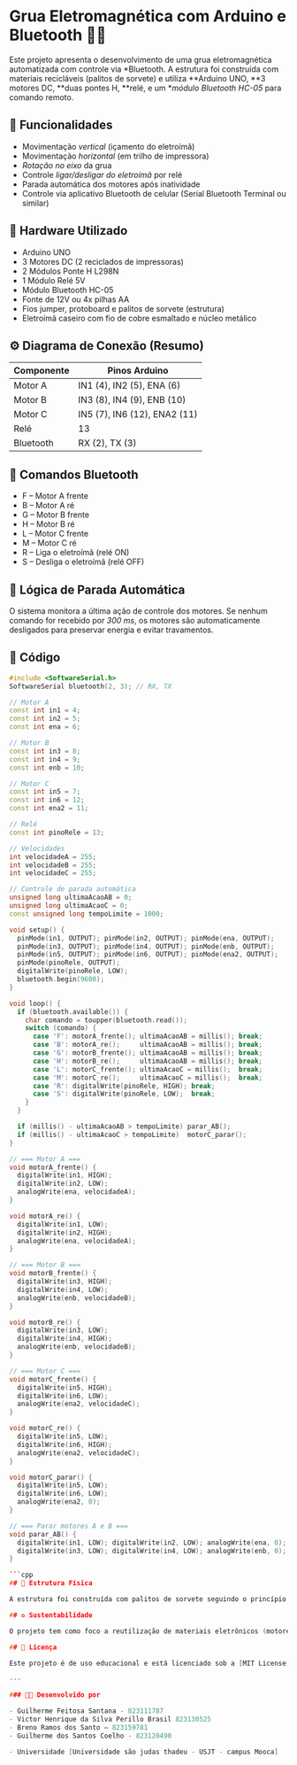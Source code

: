 # Grua Eletromagnética com Arduino e Bluetooth 🔧🧲

Este projeto apresenta o desenvolvimento de uma grua eletromagnética automatizada com controle via *Bluetooth. A estrutura foi construída com materiais recicláveis (palitos de sorvete) e utiliza **Arduino UNO, **3 motores DC, **duas pontes H, **relé, e um **módulo Bluetooth HC-05* para comando remoto.

## 📌 Funcionalidades

- Movimentação *vertical* (içamento do eletroímã)
- Movimentação *horizontal* (em trilho de impressora)
- *Rotação no eixo* da grua
- Controle *ligar/desligar do eletroímã* por relé
- Parada automática dos motores após inatividade
- Controle via aplicativo Bluetooth de celular (Serial Bluetooth Terminal ou similar)

## 🔌 Hardware Utilizado

- Arduino UNO
- 3 Motores DC (2 reciclados de impressoras)
- 2 Módulos Ponte H L298N
- 1 Módulo Relé 5V
- Módulo Bluetooth HC-05
- Fonte de 12V ou 4x pilhas AA
- Fios jumper, protoboard e palitos de sorvete (estrutura)
- Eletroímã caseiro com fio de cobre esmaltado e núcleo metálico

## ⚙️ Diagrama de Conexão (Resumo)

| Componente | Pinos Arduino |
|------------|----------------|
| Motor A    | IN1 (4), IN2 (5), ENA (6) |
| Motor B    | IN3 (8), IN4 (9), ENB (10) |
| Motor C    | IN5 (7), IN6 (12), ENA2 (11) |
| Relé       | 13 |
| Bluetooth  | RX (2), TX (3) |

## 📱 Comandos Bluetooth

- F – Motor A frente  
- B – Motor A ré  
- G – Motor B frente  
- H – Motor B ré  
- L – Motor C frente  
- M – Motor C ré  
- R – Liga o eletroímã (relé ON)  
- S – Desliga o eletroímã (relé OFF)

## 🧠 Lógica de Parada Automática

O sistema monitora a última ação de controle dos motores. Se nenhum comando for recebido por *300 ms*, os motores são automaticamente desligados para preservar energia e evitar travamentos.

## 📂 Código

```cpp
#include <SoftwareSerial.h>
SoftwareSerial bluetooth(2, 3); // RX, TX

// Motor A
const int in1 = 4;
const int in2 = 5;
const int ena = 6;

// Motor B
const int in3 = 8;
const int in4 = 9;
const int enb = 10;

// Motor C
const int in5 = 7;
const int in6 = 12;
const int ena2 = 11;

// Relé
const int pinoRele = 13;

// Velocidades
int velocidadeA = 255;
int velocidadeB = 255;
int velocidadeC = 255;

// Controle de parada automática
unsigned long ultimaAcaoAB = 0;
unsigned long ultimaAcaoC = 0;
const unsigned long tempoLimite = 1000;

void setup() {
  pinMode(in1, OUTPUT); pinMode(in2, OUTPUT); pinMode(ena, OUTPUT);
  pinMode(in3, OUTPUT); pinMode(in4, OUTPUT); pinMode(enb, OUTPUT);
  pinMode(in5, OUTPUT); pinMode(in6, OUTPUT); pinMode(ena2, OUTPUT);
  pinMode(pinoRele, OUTPUT);
  digitalWrite(pinoRele, LOW);
  bluetooth.begin(9600);
}

void loop() {
  if (bluetooth.available()) {
    char comando = toupper(bluetooth.read());
    switch (comando) {
      case 'F': motorA_frente(); ultimaAcaoAB = millis(); break;
      case 'B': motorA_re();     ultimaAcaoAB = millis(); break;
      case 'G': motorB_frente(); ultimaAcaoAB = millis(); break;
      case 'H': motorB_re();     ultimaAcaoAB = millis(); break;
      case 'L': motorC_frente(); ultimaAcaoC = millis();  break;
      case 'M': motorC_re();     ultimaAcaoC = millis();  break;
      case 'R': digitalWrite(pinoRele, HIGH); break;
      case 'S': digitalWrite(pinoRele, LOW);  break;
    }
  }

  if (millis() - ultimaAcaoAB > tempoLimite) parar_AB();
  if (millis() - ultimaAcaoC > tempoLimite)  motorC_parar();
}

// === Motor A ===
void motorA_frente() {
  digitalWrite(in1, HIGH);
  digitalWrite(in2, LOW);
  analogWrite(ena, velocidadeA);
}

void motorA_re() {
  digitalWrite(in1, LOW);
  digitalWrite(in2, HIGH);
  analogWrite(ena, velocidadeA);
}

// === Motor B ===
void motorB_frente() {
  digitalWrite(in3, HIGH);
  digitalWrite(in4, LOW);
  analogWrite(enb, velocidadeB);
}

void motorB_re() {
  digitalWrite(in3, LOW);
  digitalWrite(in4, HIGH);
  analogWrite(enb, velocidadeB);
}

// === Motor C ===
void motorC_frente() {
  digitalWrite(in5, HIGH);
  digitalWrite(in6, LOW);
  analogWrite(ena2, velocidadeC);
}

void motorC_re() {
  digitalWrite(in5, LOW);
  digitalWrite(in6, HIGH);
  analogWrite(ena2, velocidadeC);
}

void motorC_parar() {
  digitalWrite(in5, LOW);
  digitalWrite(in6, LOW);
  analogWrite(ena2, 0);
}

// === Parar motores A e B ===
void parar_AB() {
  digitalWrite(in1, LOW); digitalWrite(in2, LOW); analogWrite(ena, 0);
  digitalWrite(in3, LOW); digitalWrite(in4, LOW); analogWrite(enb, 0);
}

```cpp
## 📸 Estrutura Física

A estrutura foi construída com palitos de sorvete seguindo o princípio de treliça. Motores foram fixados em suportes de madeira. Todo o projeto foi feito sem uso de parafusos ou pregos, conforme regras estabelecidas.

## ♻️ Sustentabilidade

O projeto tem como foco a reutilização de materiais eletrônicos (motores, trilhos e fios) e o uso de estrutura reciclável, atendendo aos Objetivos de Desenvolvimento Sustentável (ODS 4, 9 e 12).

## 📘 Licença

Este projeto é de uso educacional e está licenciado sob a [MIT License](LICENSE).

---

### 👨‍💻 Desenvolvido por

- Guilherme Feitosa Santana - 823111787
- Victor Henrique da Silva Perillo Brasil 823130525
- Breno Ramos dos Santo – 823159781
- Guilherme dos Santos Coelho - 823120490

- Universidade [Universidade são judas thadeu - USJT - campus Mooca]
